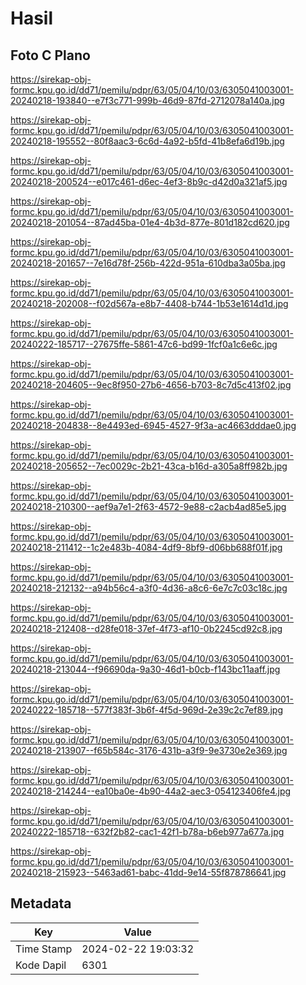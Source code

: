 # Hasil

## Foto C Plano

https://sirekap-obj-formc.kpu.go.id/dd71/pemilu/pdpr/63/05/04/10/03/6305041003001-20240218-193840--e7f3c771-999b-46d9-87fd-2712078a140a.jpg

https://sirekap-obj-formc.kpu.go.id/dd71/pemilu/pdpr/63/05/04/10/03/6305041003001-20240218-195552--80f8aac3-6c6d-4a92-b5fd-41b8efa6d19b.jpg

https://sirekap-obj-formc.kpu.go.id/dd71/pemilu/pdpr/63/05/04/10/03/6305041003001-20240218-200524--e017c461-d6ec-4ef3-8b9c-d42d0a321af5.jpg

https://sirekap-obj-formc.kpu.go.id/dd71/pemilu/pdpr/63/05/04/10/03/6305041003001-20240218-201054--87ad45ba-01e4-4b3d-877e-801d182cd620.jpg

https://sirekap-obj-formc.kpu.go.id/dd71/pemilu/pdpr/63/05/04/10/03/6305041003001-20240218-201657--7e16d78f-256b-422d-951a-610dba3a05ba.jpg

https://sirekap-obj-formc.kpu.go.id/dd71/pemilu/pdpr/63/05/04/10/03/6305041003001-20240218-202008--f02d567a-e8b7-4408-b744-1b53e1614d1d.jpg

https://sirekap-obj-formc.kpu.go.id/dd71/pemilu/pdpr/63/05/04/10/03/6305041003001-20240222-185717--27675ffe-5861-47c6-bd99-1fcf0a1c6e6c.jpg

https://sirekap-obj-formc.kpu.go.id/dd71/pemilu/pdpr/63/05/04/10/03/6305041003001-20240218-204605--9ec8f950-27b6-4656-b703-8c7d5c413f02.jpg

https://sirekap-obj-formc.kpu.go.id/dd71/pemilu/pdpr/63/05/04/10/03/6305041003001-20240218-204838--8e4493ed-6945-4527-9f3a-ac4663dddae0.jpg

https://sirekap-obj-formc.kpu.go.id/dd71/pemilu/pdpr/63/05/04/10/03/6305041003001-20240218-205652--7ec0029c-2b21-43ca-b16d-a305a8ff982b.jpg

https://sirekap-obj-formc.kpu.go.id/dd71/pemilu/pdpr/63/05/04/10/03/6305041003001-20240218-210300--aef9a7e1-2f63-4572-9e88-c2acb4ad85e5.jpg

https://sirekap-obj-formc.kpu.go.id/dd71/pemilu/pdpr/63/05/04/10/03/6305041003001-20240218-211412--1c2e483b-4084-4df9-8bf9-d06bb688f01f.jpg

https://sirekap-obj-formc.kpu.go.id/dd71/pemilu/pdpr/63/05/04/10/03/6305041003001-20240218-212132--a94b56c4-a3f0-4d36-a8c6-6e7c7c03c18c.jpg

https://sirekap-obj-formc.kpu.go.id/dd71/pemilu/pdpr/63/05/04/10/03/6305041003001-20240218-212408--d28fe018-37ef-4f73-af10-0b2245cd92c8.jpg

https://sirekap-obj-formc.kpu.go.id/dd71/pemilu/pdpr/63/05/04/10/03/6305041003001-20240218-213044--f96690da-9a30-46d1-b0cb-f143bc11aaff.jpg

https://sirekap-obj-formc.kpu.go.id/dd71/pemilu/pdpr/63/05/04/10/03/6305041003001-20240222-185718--577f383f-3b6f-4f5d-969d-2e39c2c7ef89.jpg

https://sirekap-obj-formc.kpu.go.id/dd71/pemilu/pdpr/63/05/04/10/03/6305041003001-20240218-213907--f65b584c-3176-431b-a3f9-9e3730e2e369.jpg

https://sirekap-obj-formc.kpu.go.id/dd71/pemilu/pdpr/63/05/04/10/03/6305041003001-20240218-214244--ea10ba0e-4b90-44a2-aec3-054123406fe4.jpg

https://sirekap-obj-formc.kpu.go.id/dd71/pemilu/pdpr/63/05/04/10/03/6305041003001-20240222-185718--632f2b82-cac1-42f1-b78a-b6eb977a677a.jpg

https://sirekap-obj-formc.kpu.go.id/dd71/pemilu/pdpr/63/05/04/10/03/6305041003001-20240218-215923--5463ad61-babc-41dd-9e14-55f878786641.jpg


## Metadata

| Key        | Value               |
| ---------- | ------------------- |
| Time Stamp | 2024-02-22 19:03:32 |
| Kode Dapil | 6301                |



